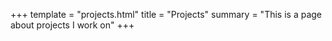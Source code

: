 +++
template = "projects.html"
title = "Projects"
summary = "This is a page about projects I work on"
+++
